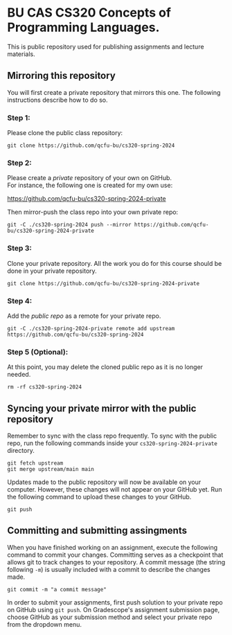 # BU CAS CS320 Concepts of Programming Languages.

This is public repository used for publishing assignments and lecture materials.

## Mirroring this repository

You will first create a private repository that mirrors this one. The following instructions describe how to do so.

### Step 1:

Please clone the public class repository:
```
git clone https://github.com/qcfu-bu/cs320-spring-2024
```

### Step 2:

Please create a *private* repository of your own on GitHub.  
For instance, the following one is created for my own use:

https://github.com/qcfu-bu/cs320-spring-2024-private

Then mirror-push the class repo into your own private repo:
```
git -C ./cs320-spring-2024 push --mirror https://github.com/qcfu-bu/cs320-spring-2024-private
```

### Step 3:

Clone your private repository. All the work you do for this course should be done in your private repository.
```
git clone https://github.com/qcfu-bu/cs320-spring-2024-private
```

### Step 4:

Add the *public repo* as a remote for your private repo.
```
git -C ./cs320-spring-2024-private remote add upstream https://github.com/qcfu-bu/cs320-spring-2024
```

### Step 5 (Optional):
At this point, you may delete the cloned public repo as it is no longer needed.
```
rm -rf cs320-spring-2024
```


## Syncing your private mirror with the public repository

Remember to sync with the class repo frequently. To sync with the public repo, run the following commands inside your `cs320-spring-2024-private` directory.
```
git fetch upstream
git merge upstream/main main
```

Updates made to the public repository will now be available on your computer. However, these changes will not appear on your GitHub yet. Run the following command to upload these changes to your GitHub.
```
git push
```

## Committing and submitting assingments

When you have finished working on an assignment, execute the following command to commit your changes. Committing serves as a checkpoint that allows git to track changes to your repository. A commit message (the string following `-m`) is usually included with a commit to describe the changes made.

```
git commit -m "a commit message"
```

In order to submit your assignments, first push solution to your private repo on GitHub using `git push`. On Gradescope's assignment submission page, choose GitHub as your submission method and select your private repo from the dropdown menu. 
